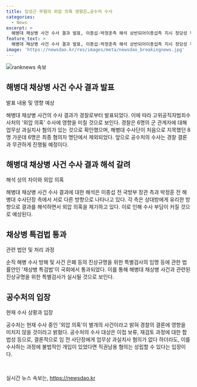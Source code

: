 ```yaml
---
title: 임성근 무혐의 외압 의혹 영향은…공수처 수사
categories:
  - News
excerpt: >
  해병대 채상병 사건 수사 결과 발표, 이종섭·박정훈측 해석 상반되어이종섭측 지시 정당성 확인…박정훈측 국방부 개입 잘못 보여 수사 범위 다르지만…아전인수 해석 속 수사 부담은 커질 듯. 경찰은 채모 상병 사망과 관련한 업무상 과실치사 혐의 확인, 단장 등의 책임 소추 대통령실과 국방부의 개입 의혹에 주목. 이종섭 전 국방부 장관 측과 박정훈 전 해병대 수사단장 측의 입장 차이가 두드러지고, 공수처의 수사 부담이 더욱 가중될 전망.
feature_text: >
  해병대 채상병 사건 수사 결과 발표, 이종섭·박정훈측 해석 상반되어이종섭측 지시 정당성 확인…박정훈측 국방부 개입 잘못 보여 수사 범위 다르지만…아전인수 해석 속 수사 부담은 커질 듯. 경찰은 채모 상병 사망과 관련한 업무상 과실치사 혐의 확인, 단장 등의 책임 소추 대통령실과 국방부의 개입 의혹에 주목. 이종섭 전 국방부 장관 측과 박정훈 전 해병대 수사단장 측의 입장 차이가 두드러지고, 공수처의 수사 부담이 더욱 가중될 전망.
image: 'https://newsdao.kr/res/images/meta/newsdao_breakingnews.jpg'
---
```


<p><img src="https://newsdao.kr/res/images/meta/newsdao_breakingnews.jpg" alt="ranknews 속보" /></p>

<h2 data-ke-size="size26">해병대 채상병 사건 수사 결과 발표</h2>

<p>발표 내용 및 영향 예상</p>

<p>해병대 채상병 사건의 수사 결과가 경찰로부터 발표되었다. 이에 따라 고위공직자범죄수사처의 '외압 의혹' 수사에 영향을 미칠 것으로 보인다. 경찰은 6명의 군 관계자에 대해 업무상 과실치사 혐의가 있는 것으로 확인했으며, 해병대 수사단이 처음으로 지목했던 8명 가운데 6명은 최종 혐의자 명단에서 제외되었다. 앞으로 공수처의 수사는 경찰 결론과 무관하게 진행될 예정이다.</p>

<h2 data-ke-size="size26">해병대 채상병 사건 수사 결과 해석 갈려</h2>

<p>해석 상의 차이와 외압 의혹</p>

<p>해병대 채상병 사건 수사 결과에 대한 해석은 이종섭 전 국방부 장관 측과 박정훈 전 해병대 수사단장 측에서 서로 다른 방향으로 나타나고 있다. 각 측은 상대방에게 유리한 방향으로 결과를 해석하면서 외압 의혹을 제기하고 있다. 이로 인해 수사 부담이 커질 것으로 예상된다.</p>

<h2 data-ke-size="size26">채상병 특검법 통과</h2>

<p>관련 법안 및 처리 과정</p>

<p>순직 해병 수사 방해 및 사건 은폐 등의 진상규명을 위한 특별검사의 임명 등에 관한 법률안인 '채상병 특검법'이 국회에서 통과되었다. 이를 통해 해병대 채상병 사건과 관련된 진상규명을 위한 특별검사가 실시될 것으로 보인다.</p>

<h2 data-ke-size="size26">공수처의 입장</h2>

<p>현재 수사 상황과 입장</p>

<p>공수처는 현재 수사 중인 '외압 의혹'이 별개의 사건이라고 밝혀 경찰의 결론에 영향을 미치지 않을 것이라고 밝혔다. 공수처의 수사 대상은 이첩 보류, 재검토 과정에 대한 합법성 등으로, 결론적으로 임 전 사단장에게 업무상 과실치사 혐의가 없다 하더라도, 이를 수사하는 과정에 불법적인 개입이 있었다면 직권남용 혐의는 성립할 수 있다는 입장이다.</p>

<p data-ke-size="size16">&nbsp;</p>
실시간 뉴스 속보는, <a href="https://newsdao.kr" rel="dofollow">https://newsdao.kr</a>


